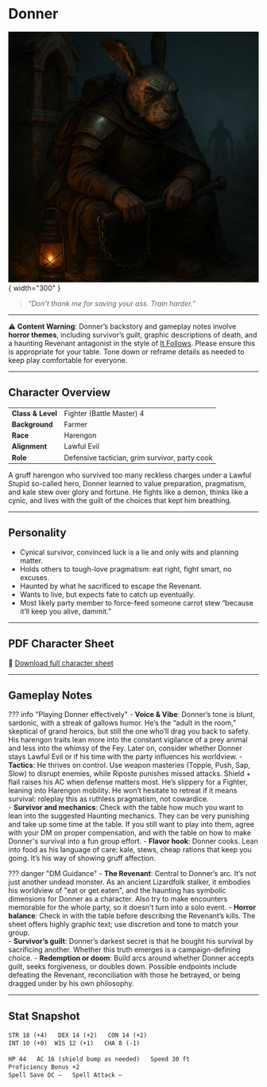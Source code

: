 # Donner

![Donner](assets/donner.png){ width="300" }

> *“Don’t thank me for saving your ass. Train harder.”*

---

⚠️ **Content Warning**: Donner’s backstory and gameplay notes involve **horror themes**, including survivor’s guilt, graphic descriptions of death, and a haunting Revenant antagonist in the style of [It Follows](https://sv.wikipedia.org/wiki/It_Follows). Please ensure this is appropriate for your table. Tone down or reframe details as needed to keep play comfortable for everyone.

---

## Character Overview

|                   |                                      |
| ----------------- | ------------------------------------ |
| **Class & Level** | Fighter (Battle Master) 4            |
| **Background**    | Farmer                               |
| **Race**          | Harengon                             |
| **Alignment**     | Lawful Evil                          |
| **Role**          | Defensive tactician, grim survivor, party cook |

A gruff harengon who survived too many reckless charges under a Lawful Stupid so-called hero, Donner learned to value preparation, pragmatism, and kale stew over glory and fortune. He fights like a demon, thinks like a cynic, and lives with the guilt of the choices that kept him breathing.

---

## Personality

* Cynical survivor, convinced luck is a lie and only wits and planning matter.
* Holds others to tough-love pragmatism: eat right, fight smart, no excuses.  
* Haunted by what he sacrificed to escape the Revenant.  
* Wants to live, but expects fate to catch up eventually.  
* Most likely party member to force-feed someone carrot stew “because it’ll keep you alive, dammit.”  

---

## PDF Character Sheet

📄 [Download full character sheet](assets/donner.pdf)

---

## Gameplay Notes

??? info "Playing Donner effectively"
	- **Voice & Vibe**: Donner’s tone is blunt, sardonic, with a streak of gallows humor. He’s the “adult in the room,” skeptical of grand heroics, but still the one who’ll drag you back to safety. His harengon traits lean more into the constant vigilance of a prey animal and less into the whimsy of the Fey. Later on, consider whether Donner stays Lawful Evil or if his time with the party influences his worldview.
	- **Tactics**: He thrives on control. Use weapon masteries (Topple, Push, Sap, Slow) to disrupt enemies, while Riposte punishes missed attacks. Shield + flail raises his AC when defense matters most. He’s slippery for a Fighter, leaning into Harengon mobility. He won’t hesitate to retreat if it means survival: roleplay this as ruthless pragmatism, not cowardice.  
	- **Survivor and mechanics**: Check with the table how much you want to lean into the suggested Haunting mechanics. They can be very punishing and take up some time at the table. If you still want to play into them, agree with your DM on proper compensation, and with the table on how to make Donner's survival into a fun group effort.
	- **Flavor hook**: Donner cooks. Lean into food as his language of care: kale, stews, cheap rations that keep you going. It’s his way of showing gruff affection.

??? danger "DM Guidance"
	- **The Revenant**: Central to Donner’s arc. It’s not just another undead monster. As an ancient Lizardfolk stalker, it embodies his worldview of "eat or get eaten", and the haunting has symbolic dimensions for Donner as a character. Also try to make encounters memorable for the whole party, so it doesn't turn into a solo event.
	- **Horror balance**: Check in with the table before describing the Revenant’s kills. The sheet offers highly graphic text; use discretion and tone to match your group.  
	- **Survivor’s guilt**: Donner’s darkest secret is that he bought his survival by sacrificing another. Whether this truth emerges is a campaign-defining choice.
	- **Redemption or doom**: Build arcs around whether Donner accepts guilt, seeks forgiveness, or doubles down. Possible endpoints include defeating the Revenant, reconciliation with those he betrayed, or being dragged under by his own philosophy.

---

## Stat Snapshot

```text
STR 18 (+4)   DEX 14 (+2)   CON 14 (+2)
INT 10 (+0)  WIS 12 (+1)   CHA 8 (-1)

HP 44   AC 16 (shield bump as needed)   Speed 30 ft
Proficiency Bonus +2
Spell Save DC —   Spell Attack —
